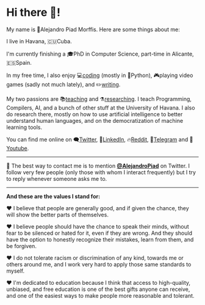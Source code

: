 # Hi there 🖖!

My name is 👨Alejandro Piad Morffis. Here are some things about me:

I live in Havana, 🇨🇺Cuba.

I'm currently finishing a 🎓PhD in Computer Science, part-time in Alicante, 🇪🇸Spain.

In my free time, I also enjoy 💻[coding](https://apiad.net/about/projects) (mostly in 🐍Python), 🎮playing video games (sadly not much lately), and ✏️[writing](https://apiad.net/essays).

My two passions are 📚[teaching](https://apiad.net/about/teaching) and ⚗️[researching](https://apiad.net/about/research). I teach Programming, Compilers, AI, and a bunch of other stuff at the University of Havana. I also do research there, mostly on how to use artificial intelligence to better understand human languages, and on the democratization of machine learning tools.

You can find me online on 🗨️[Twitter](https://apiad.net/at/twitter), 💼[LinkedIn](https://apiad.net/at/linkedin), 🔥[Reddit](https:apiad.net/at/reddit), 📱[Telegram](https://apiad.net/at/telegram) and 🎥[Youtube](https://apiad.net/at/youtube).

---

💌 The best way to contact me is to mention [**@AlejandroPiad**](https://twitter.com/intent/tweet?text=Hey%20@AlejandroPiad%20...) on Twitter. I follow very few people (only those with whom I interact frequently) but I try to reply whenever someone asks me to.

---

**And these are the values I stand for:**

❤️ I believe that people are generally good, and if given the chance, they will show the better parts of themselves. 

❤️ I believe people should have the chance to speak their minds, without fear to be silenced or hated for it, even if they are wrong. And they should have the option to honestly recognize their mistakes, learn from them, and be forgiven. 

❤️ I do not tolerate racism or discrimination of any kind, towards me or others around me, and I work very hard to apply those same standards to myself.

❤️ I'm dedicated to education because I think that access to high-quality, unbiased, and free education is one of the best gifts anyone can receive, and one of the easiest ways to make people more reasonable and tolerant. 
